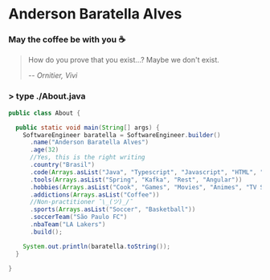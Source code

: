 # Anderson Baratella Alves

### May the coffee be with you ☕

> How do you prove that you exist...? Maybe we don't exist.
>  
> -- <cite>Ornitier, Vivi</cite>

### > type ./About.java
```java
public class About {

  public static void main(String[] args) {
    SoftwareEngineer baratella = SoftwareEngineer.builder()
      .name("Anderson Baratella Alves")
      .age(32)
      //Yes, this is the right writing
      .country("Brasil")
      .code(Arrays.asList("Java", "Typescript", "Javascript", "HTML", "CSS"))
      .tools(Arrays.asList("Spring", "Kafka", "Rest", "Angular"))
      .hobbies(Arrays.asList("Cook", "Games", "Movies", "Animes", "TV Series"))
      .addictions(Arrays.asList("Coffee"))
      //Non-practitioner ¯\_(ツ)_/¯
      .sports(Arrays.asList("Soccer", "Basketball"))
      .soccerTeam("São Paulo FC")
      .nbaTeam("LA Lakers")
      .build();

    System.out.println(baratella.toString());
  }

}
```
<!--
### My Github Stats  

![Baratella's GitHub stats](https://github-readme-stats.vercel.app/api?username=andersonbalves&show_icons=true&theme=radical)


![Top Langs](https://github-readme-stats.vercel.app/api/top-langs/?username=andersonbalves&layout=compact&theme=radical)
-->
